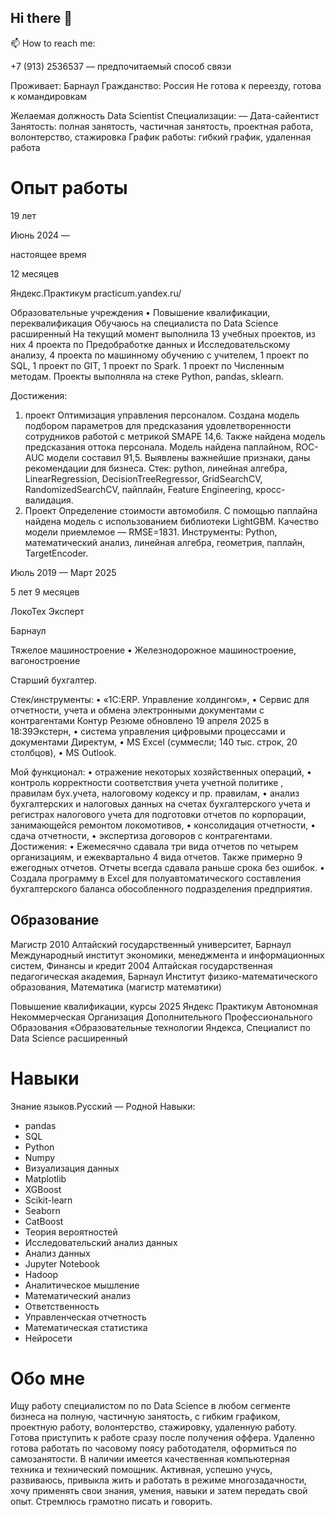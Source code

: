 ## Hi there 👋

📫 How to reach me:

+7 (913) 2536537 — предпочитаемый способ связи 

Проживает: Барнаул
Гражданство: Россия
Не готова к переезду, готова к командировкам

Желаемая должность
Data Scientist
Специализации:
— Дата-сайентист
Занятость: полная занятость, частичная занятость, проектная работа, волонтерство,
стажировка
График работы: гибкий график, удаленная работа

# Опыт работы
19 лет

Июнь 2024 —

настоящее время

12 месяцев

Яндекс.Практикум
practicum.yandex.ru/

Образовательные учреждения
• Повышение квалификации, переквалификация
Обучаюсь на специалиста по Data Science расширенный
На текущий момент выполнила 13 учебных проектов, из них 4 проекта по Предобработке
данных и Исследовательскому анализу, 4 проекта по машинному обучению с учителем, 1
проект по SQL, 1 проект по GIT, 1 проект по Spark. 1 проект по Численным методам. Проекты
выполняла на стеке Python, pandas, sklearn.

Достижения:
1) проект Оптимизация управления персоналом. Создана модель подбором параметров для
предсказания удовлетворенности сотрудников работой с метрикой SMAPE 14,6. Также найдена
модель предсказания оттока персонала. Модель найдена паплайном, ROC-AUC модели составил
91,5. Выявлены важнейшие признаки, даны рекомендации для бизнеса. Стек: python, линейная
алгебра, LinearRegression, DecisionTreeRegressor, GridSearchCV, RandomizedSearchCV, пайплайн,
Feature Engineering, кросс-валидация.
2) Проект Определение стоимости автомобиля. С помощью паплайна найдена модель с
использованием библиотеки LightGBM. Качество модели приемлемое — RMSE=1831.
Инструменты: Python, математический анализ, линейная алгебра, геометрия, паплайн,
TargetEncoder.

Июль 2019 —
Март 2025

5 лет 9 месяцев

ЛокоТех Эксперт

Барнаул

Тяжелое машиностроение
• Железнодорожное машиностроение, вагоностроение

Старший бухгалтер.

Стек/инструменты:
• «1С:ERP. Управление холдингом»,
• Сервис для отчетности, учета и обмена электронными документами с контрагентами Контур
Резюме обновлено 19 апреля 2025 в 18:39Экстерн,
• система управления цифровыми процессами и документами Директум,
• MS Excel (суммесли; 140 тыс. строк, 20 столбцов),
• MS Outlook.

Мой функционал:
• отражение некоторых хозяйственных операций,
• контроль корректности соответствия учета учетной политике , правилам бух.учета,
налоговому кодексу и пр. правилам,
• анализ бухгалтерских и налоговых данных на счетах бухгалтерского учета и регистрах
налогового учета для подготовки отчетов по корпорации, занимающейся ремонтом
локомотивов,
• консолидация отчетности,
• сдача отчетности,
• экспертиза договоров с контрагентами.
Достижения:
• Ежемесячно сдавала три вида отчетов по четырем организациям, и ежеквартально 4 вида
отчетов. Также примерно 9 ежегодных отчетов. Отчеты всегда сдавала раньше срока без
ошибок.
• Создала программу в Excel для полуавтоматического составления бухгалтерского баланса
обособленного подразделения предприятия.

## Образование
Магистр
2010
Алтайский государственный университет, Барнаул
Международный институт экономики, менеджмента и информационных систем, Финансы и
кредит
2004
Алтайская государственная педагогическая академия, Барнаул
Институт физико-математического образования, Математика (магистр математики)

Повышение квалификации, курсы
2025
Яндекс Практикум
Автономная Некоммерческая Организация Дополнительного Профессионального
Образования «Образовательные технологии Яндекса, Специалист по Data Science
расширенный

# Навыки
Знание языков.Русский — Родной
Навыки:
- pandas
- SQL
- Python
- Numpy
- Визуализация данных
- Matplotlib
- XGBoost
- Scikit-learn
- Seaborn
- CatBoost
- Теория вероятностей
- Исследовательский анализ данных
- Анализ данных
- Jupyter Notebook
- Hadoop
- Аналитическое мышление
- Математический анализ
- Ответственность
- Управленческая отчетность
- Математическая статистика
- Нейросети

# Обо мне
Ищу работу специалистом по по Data Science
в любом сегменте бизнеса
на полную, частичную занятость, с гибким графиком, проектную работу, волонтерство,
стажировку, удаленную работу.
Готова приступить к работе сразу после получения оффера. Удаленно готова работать по
часовому поясу работодателя, оформиться по самозанятости. В наличии имеется
качественная компьютерная техника и технический помощник.
Активная, успешно учусь, развиваюсь, привыкла жить и работать в режиме
многозадачности, хочу применять свои знания, умения, навыки и затем передать свой
опыт. Стремлюсь грамотно писать и говорить.

